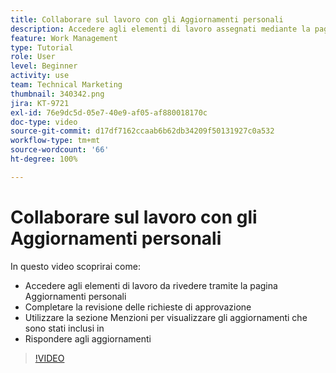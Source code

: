```yaml
---
title: Collaborare sul lavoro con gli Aggiornamenti personali
description: Accedere agli elementi di lavoro assegnati mediante la pagina Aggiornamenti personali.
feature: Work Management
type: Tutorial
role: User
level: Beginner
activity: use
team: Technical Marketing
thumbnail: 340342.png
jira: KT-9721
exl-id: 76e9dc5d-05e7-40e9-af05-af880018170c
doc-type: video
source-git-commit: d17df7162ccaab6b62db34209f50131927c0a532
workflow-type: tm+mt
source-wordcount: '66'
ht-degree: 100%

---
```


# Collaborare sul lavoro con gli Aggiornamenti personali

In questo video scoprirai come:

* Accedere agli elementi di lavoro da rivedere tramite la pagina Aggiornamenti personali
* Completare la revisione delle richieste di approvazione
* Utilizzare la sezione Menzioni per visualizzare gli aggiornamenti che sono stati inclusi in
* Rispondere agli aggiornamenti

>[!VIDEO](https://video.tv.adobe.com/v/3414234/?quality=12&learn=on&enablevpops&captions=ita)
